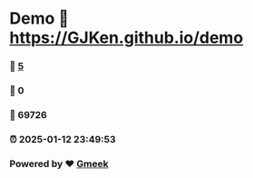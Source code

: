 # Demo :link: https://GJKen.github.io/demo 
### :page_facing_up: [5](https://GJKen.github.io/demo/tag.html) 
### :speech_balloon: 0 
### :hibiscus: 69726 
### :alarm_clock: 2025-01-12 23:49:53 
### Powered by :heart: [Gmeek](https://github.com/Meekdai/Gmeek)
